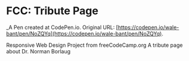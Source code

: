 # FCC: Tribute Page
 _A Pen created at CodePen.io. Original URL: [https://codepen.io/wale-bant/pen/NoZQYq](https://codepen.io/wale-bant/pen/NoZQYq).

 Responsive Web Design Project from freeCodeCamp.org A tribute page about Dr. Norman Borlaug